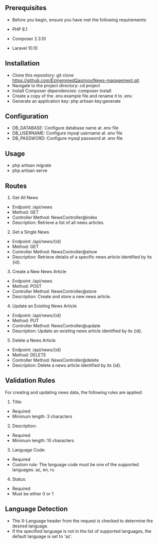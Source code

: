 ## Prerequisites
- Before you begin, ensure you have met the following requirements:

- PHP 8.1
- Composer 2.3.10
- Laravel 10.10

## Installation
- Clone this repository: git clone https://github.com/EzmemmedQasimov/News-management.git
- Navigate to the project directory: cd project
- Install Composer dependencies: composer install
- Create a copy of the .env.example file and rename it to .env.
- Generate an application key: php artisan key:generate

## Configuration

- DB_DATABASE: Configure database name at .env file
- DB_USERNAME: Configure mysql username at .env file
- DB_PASSWORD: Configure mysql password at .env file

## Usage

- php artisan migrate
- php artisan serve


## Routes

1. Get All News
- Endpoint: /api/news
- Method: GET
- Controller Method: NewsController@index
- Description: Retrieve a list of all news articles.


2. Get a Single News
- Endpoint: /api/news/{id}
- Method: GET
- Controller Method: NewsController@show
- Description: Retrieve details of a specific news article identified by its {id}.


3. Create a New News Article
- Endpoint: /api/news
- Method: POST
- Controller Method: NewsController@store
- Description: Create and store a new news article.


4. Update an Existing News Article
- Endpoint: /api/news/{id}
- Method: PUT
- Controller Method: NewsController@update
- Description: Update an existing news article identified by its {id}.


5. Delete a News Article
- Endpoint: /api/news/{id}
- Method: DELETE
- Controller Method: NewsController@delete
- Description: Delete a news article identified by its {id}.


## Validation Rules

For creating and updating news data, the following rules are applied:

1. Title:

- Required
- Minimum length: 3 characters

2. Description:

- Required
- Minimum length: 10 characters

3. Language Code:

- Required
- Custom rule: The language code must be one of the supported languages: az, en, ru

4. Status:

- Required
- Must be either 0 or 1


## Language Detection

- The X-Language header from the request is checked to determine the desired language.
- If the specified language is not in the list of supported languages, the default language is set to 'az'.